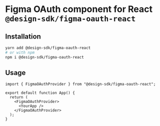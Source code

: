 # Figma OAuth component for React `@design-sdk/figma-oauth-react`

## Installation

```sh
yarn add @design-sdk/figma-oauth-react
# or with npm
npm i @design-sdk/figma-oauth-react
```

## Usage

```tsx
import { FigmaOAuthProvider } from "@design-sdk/figma-oauth-react";

export default function App() {
  return (
    <FigmaOAuthProvider>
      <YourApp />
    </FigmaOAuthProvider>
  );
}
```
